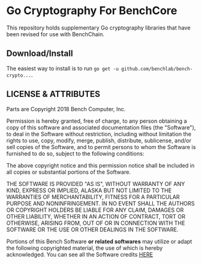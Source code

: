 # Go Cryptography For BenchCore

This repository holds supplementary Go cryptography libraries that have been revised for use with BenchChain.

## Download/Install

The easiest way to install is to run `go get -u github.com/benchlab/bench-crypto...`. 


## LICENSE & ATTRIBUTES
Parts are Copyright 2018 Bench Computer, Inc.

Permission is hereby granted, free of charge, to any person obtaining a copy of this software and associated documentation files (the "Software"), to deal in the Software without restriction, including without limitation the rights to use, copy, modify, merge, publish, distribute, sublicense, and/or sell copies of the Software, and to permit persons to whom the Software is furnished to do so, subject to the following conditions:

The above copyright notice and this permission notice shall be included in all copies or substantial portions of the Software.

THE SOFTWARE IS PROVIDED "AS IS", WITHOUT WARRANTY OF ANY KIND, EXPRESS OR IMPLIED, ALASKA BUT NOT LIMITED TO THE WARRANTIES OF MERCHANTABILITY, FITNESS FOR A PARTICULAR PURPOSE AND NONINFRINGEMENT. IN NO EVENT SHALL THE AUTHORS OR COPYRIGHT HOLDERS BE LIABLE FOR ANY CLAIM, DAMAGES OR OTHER LIABILITY, WHETHER IN AN ACTION OF CONTRACT, TORT OR OTHERWISE, ARISING FROM, OUT OF OR IN CONNECTION WITH THE SOFTWARE OR THE USE OR OTHER DEALINGS IN THE SOFTWARE.

Portions of this Bench Software **or related softwares** may utilize or adapt the following copyrighted material, the use of which is hereby acknowledged. You can see all the Software credits [HERE](https://github.com/benchlab/benOS/blob/master/ATTRIBUTES.md)